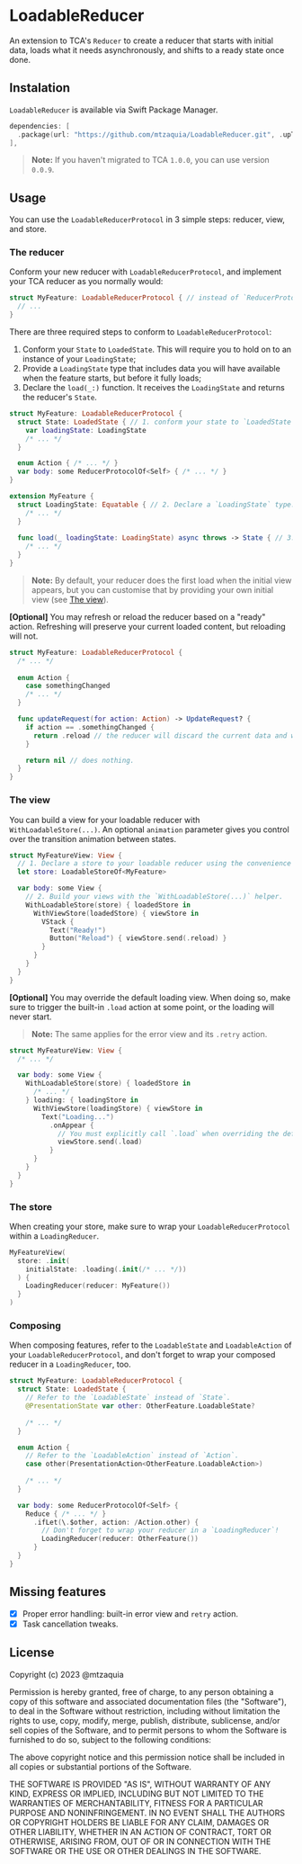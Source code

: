 # LoadableReducer

An extension to TCA's `Reducer` to create a reducer that starts with initial data, loads what it needs asynchronously, and shifts to a ready state once done.

## Instalation

`LoadableReducer` is available via Swift Package Manager.

```swift
dependencies: [
  .package(url: "https://github.com/mtzaquia/LoadableReducer.git", .upToNextMajor(from: "1.0.0")),
],
```

> **Note:**
> If you haven't migrated to TCA `1.0.0`, you can use version `0.0.9`.

## Usage

You can use the `LoadableReducerProtocol` in 3 simple steps: reducer, view, and store.

### The reducer

Conform your new reducer with `LoadableReducerProtocol`, and implement your TCA reducer as you normally would:

```swift
struct MyFeature: LoadableReducerProtocol { // instead of `ReducerProtocol`
  // ...
}
```

There are three required steps to conform to `LoadableReducerProtocol`:
1. Conform your `State` to `LoadedState`. This will require you to hold on to an instance of your `LoadingState`;
2. Provide a `LoadingState` type that includes data you will have available when the feature starts, but before it fully loads;
3. Declare the `load(_:)` function. It receives the `LoadingState` and returns the reducer's `State`.

```swift
struct MyFeature: LoadableReducerProtocol {
  struct State: LoadedState { // 1. conform your state to `LoadedState`
    var loadingState: LoadingState 
    /* ... */
  }

  enum Action { /* ... */ }
  var body: some ReducerProtocolOf<Self> { /* ... */ }
}

extension MyFeature {
  struct LoadingState: Equatable { // 2. Declare a `LoadingState` type. 
    /* ... */
  }
  
  func load(_ loadingState: LoadingState) async throws -> State { // 3. Add the `load(_:)` function.
    /* ... */
  }
}
```

> **Note:**
> By default, your reducer does the first load when the initial view appears, but you can customise that by providing your own initial view (see [The view](#the-view)).

**[Optional]** You may refresh or reload the reducer based on a "ready" action. Refreshing will preserve your current loaded content, but reloading will not.

```swift
struct MyFeature: LoadableReducerProtocol {
  /* ... */
   
  enum Action {
    case somethingChanged 
    /* ... */ 
  }

  func updateRequest(for action: Action) -> UpdateRequest? {
    if action == .somethingChanged {
      return .reload // the reducer will discard the current data and will fetch new data.
    }

    return nil // does nothing.
  }
}
```

### The view

You can build a view for your loadable reducer with `WithLoadableStore(...)`. An optional `animation` parameter gives you control over the transition animation between states. 

```swift
struct MyFeatureView: View {
  // 1. Declare a store to your loadable reducer using the convenience alias.
  let store: LoadableStoreOf<MyFeature>

  var body: some View {
    // 2. Build your views with the `WithLoadableStore(...)` helper.
    WithLoadableStore(store) { loadedStore in
      WithViewStore(loadedStore) { viewStore in
        VStack {
          Text("Ready!")
          Button("Reload") { viewStore.send(.reload) }
        }
      }
    }
  }
}
```

**[Optional]** You may override the default loading view. When doing so, make sure to trigger the built-in `.load` action at some point, or the loading will never start.

> **Note:**
> The same applies for the error view and its `.retry` action.

```swift
struct MyFeatureView: View {
  /* ... */

  var body: some View {
    WithLoadableStore(store) { loadedStore in
      /* ... */
    } loading: { loadingStore in
      WithViewStore(loadingStore) { viewStore in
        Text("Loading...")
          .onAppear {
            // You must explicitly call `.load` when overriding the default loading view. 
            viewStore.send(.load)
          } 
      }
    }
  }
}
```

### The store

When creating your store, make sure to wrap your `LoadableReducerProtocol` within a `LoadingReducer`.

```swift
MyFeatureView(
  store: .init(
    initialState: .loading(.init(/* ... */))
  ) { 
    LoadingReducer(reducer: MyFeature()) 
  }
)
```

### Composing

When composing features, refer to the `LoadableState` and `LoadableAction` of your `LoadableReducerProtocol`, and don't forget to wrap your composed reducer in a `LoadingReducer`, too.

```swift
struct MyFeature: LoadableReducerProtocol {
  struct State: LoadedState {
    // Refer to the `LoadableState` instead of `State`.
    @PresentationState var other: OtherFeature.LoadableState? 
    
    /* ... */
  }

  enum Action {
    // Refer to the `LoadableAction` instead of `Action`.
    case other(PresentationAction<OtherFeature.LoadableAction>) 
    
    /* ... */
  }

  var body: some ReducerProtocolOf<Self> {
    Reduce { /* ... */ }
      .ifLet(\.$other, action: /Action.other) {
        // Don't forget to wrap your reducer in a `LoadingReducer`!
        LoadingReducer(reducer: OtherFeature()) 
      }
  }
}
```

## Missing features

- [X] Proper error handling: built-in error view and `retry` action.
- [X] Task cancellation tweaks.

## License

Copyright (c) 2023 @mtzaquia

Permission is hereby granted, free of charge, to any person obtaining a copy
of this software and associated documentation files (the "Software"), to deal
in the Software without restriction, including without limitation the rights
to use, copy, modify, merge, publish, distribute, sublicense, and/or sell
copies of the Software, and to permit persons to whom the Software is
furnished to do so, subject to the following conditions:

The above copyright notice and this permission notice shall be included in all
copies or substantial portions of the Software.

THE SOFTWARE IS PROVIDED "AS IS", WITHOUT WARRANTY OF ANY KIND, EXPRESS OR
IMPLIED, INCLUDING BUT NOT LIMITED TO THE WARRANTIES OF MERCHANTABILITY,
FITNESS FOR A PARTICULAR PURPOSE AND NONINFRINGEMENT. IN NO EVENT SHALL THE
AUTHORS OR COPYRIGHT HOLDERS BE LIABLE FOR ANY CLAIM, DAMAGES OR OTHER
LIABILITY, WHETHER IN AN ACTION OF CONTRACT, TORT OR OTHERWISE, ARISING FROM,
OUT OF OR IN CONNECTION WITH THE SOFTWARE OR THE USE OR OTHER DEALINGS IN THE
SOFTWARE.
